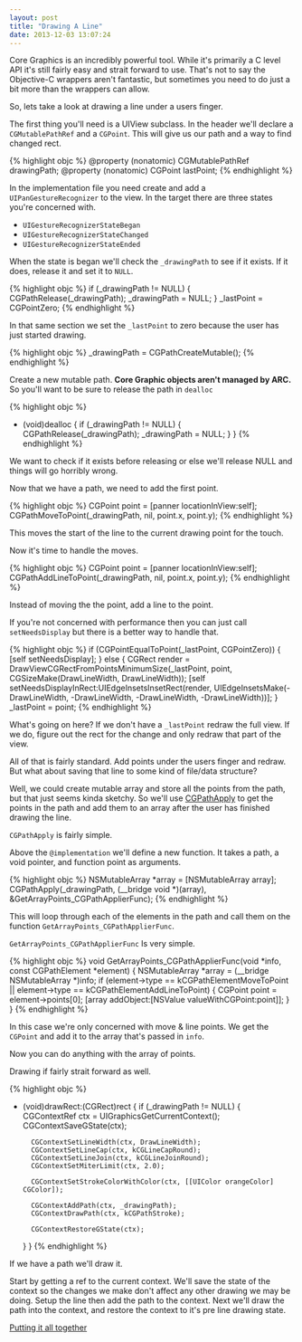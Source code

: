 ```yaml
---
layout: post
title: "Drawing A Line"
date: 2013-12-03 13:07:24
---
```


Core Graphics is an incredibly powerful tool.  While it's primarily a C level API it's still fairly easy and strait forward to use.  That's not to say the Objective-C wrappers aren't fantastic, but sometimes you need to do just a bit more than the wrappers can allow.

So, lets take a look at drawing a line under a users finger.

The first thing you'll need is a UIView subclass.  In the header we'll declare a `CGMutablePathRef` and a `CGPoint`.  This will give us our path and a way to find changed rect.

{% highlight objc %}
@property (nonatomic) CGMutablePathRef drawingPath;
@property (nonatomic) CGPoint lastPoint;
{% endhighlight %}

In the implementation file you need create and add a `UIPanGestureRecognizer` to the view.  In the target there are three states you're concerned with.

- `UIGestureRecognizerStateBegan`
- `UIGestureRecognizerStateChanged`
- `UIGestureRecognizerStateEnded`

When the state is began we'll check the `_drawingPath` to see if it exists.  If it does, release it and set it to `NULL`.

{% highlight objc %}
if (_drawingPath != NULL) {
	CGPathRelease(_drawingPath);
	_drawingPath = NULL;
}
_lastPoint = CGPointZero;
{% endhighlight %}

In that same section we set the `_lastPoint` to zero because the user has just started drawing.

{% highlight objc %}
_drawingPath = CGPathCreateMutable();
{% endhighlight %}

Create a new mutable path.  __Core Graphic objects aren't managed by ARC.__  So you'll want to be sure to release the path in `dealloc`

{% highlight objc %}
- (void)dealloc {
	if (_drawingPath != NULL) {
        CGPathRelease(_drawingPath);
        _drawingPath = NULL;
    }
}
{% endhighlight %}

We want to check if it exists before releasing or else we'll release NULL and things will go horribly wrong.

Now that we have a path, we need to add the first point.

{% highlight objc %}
CGPoint point = [panner locationInView:self];
CGPathMoveToPoint(_drawingPath, nil, point.x, point.y);
{% endhighlight %}

This moves the start of the line to the current drawing point for the touch.

Now it's time to handle the moves.

{% highlight objc %}
CGPoint point = [panner locationInView:self];
CGPathAddLineToPoint(_drawingPath, nil, point.x, point.y);
{% endhighlight %}

Instead of moving the the point, add a line to the point.

If you're not concerned with performance then you can just call `setNeedsDisplay` but there is a better way to handle that.

{% highlight objc %}
if (CGPointEqualToPoint(_lastPoint, CGPointZero)) {
	[self setNeedsDisplay];
} else {
	CGRect render = DrawViewCGRectFromPointsMinimumSize(_lastPoint, point, CGSizeMake(DrawLineWidth, DrawLineWidth));
	[self setNeedsDisplayInRect:UIEdgeInsetsInsetRect(render, UIEdgeInsetsMake(-DrawLineWidth, -DrawLineWidth, -DrawLineWidth, -DrawLineWidth))];
}
_lastPoint = point;
{% endhighlight %}

What's going on here?  If we don't have a `_lastPoint` redraw the full view.  If we do, figure out the rect for the change and only redraw that part of the view.

All of that is fairly standard.  Add points under the users finger and redraw.  But what about saving that line to some kind of file/data structure?

Well, we could create mutable array and store all the points from the path, but that just seems kinda sketchy.  So we'll use [CGPathApply](https://developer.apple.com/library/ios/documentation/GraphicsImaging/Reference/CGPath/Reference/reference.html#//apple_ref/c/func/CGPathApply) to get the points in the path and add them to an array after the user has finished drawing the line.

`CGPathApply` is fairly simple.

Above the `@implementation` we'll define a new function.  It takes a path, a void pointer, and function point as arguments.

{% highlight objc %}
NSMutableArray *array = [NSMutableArray array];
CGPathApply(_drawingPath, (__bridge void *)(array), &GetArrayPoints_CGPathApplierFunc);
{% endhighlight %}

This will loop through each of the elements in the path and call them on the function `GetArrayPoints_CGPathApplierFunc`.

`GetArrayPoints_CGPathApplierFunc` Is very simple.

{% highlight objc %}
void GetArrayPoints_CGPathApplierFunc(void *info, const CGPathElement *element) {
    NSMutableArray *array = (__bridge NSMutableArray *)info;
    if (element->type == kCGPathElementMoveToPoint || element->type == kCGPathElementAddLineToPoint) {
        CGPoint point = element->points[0];
        [array addObject:[NSValue valueWithCGPoint:point]];
    }
}
{% endhighlight %}

In this case we're only concerned with move & line points.  We get the `CGPoint` and add it to the array that's passed in `info`.

Now you can do anything with the array of points.

Drawing if fairly strait forward as well.

{% highlight objc %}
- (void)drawRect:(CGRect)rect {
    if (_drawingPath != NULL) {
        CGContextRef ctx = UIGraphicsGetCurrentContext();
        CGContextSaveGState(ctx);

        CGContextSetLineWidth(ctx, DrawLineWidth);
        CGContextSetLineCap(ctx, kCGLineCapRound);
        CGContextSetLineJoin(ctx, kCGLineJoinRound);
        CGContextSetMiterLimit(ctx, 2.0);

        CGContextSetStrokeColorWithColor(ctx, [[UIColor orangeColor] CGColor]);

        CGContextAddPath(ctx, _drawingPath);
        CGContextDrawPath(ctx, kCGPathStroke);

        CGContextRestoreGState(ctx);
    }
}
{% endhighlight %}

If we have a path we'll draw it.

Start by getting a ref to the current context.  We'll save the state of the context so the changes we make don't affect any other drawing we may be doing.  Setup the line then add the path to the context.  Next we'll draw the path into the context, and restore the context to it's pre line drawing state.

[Putting it all together](https://gist.github.com/skylarsch/7778066)

<script src="https://gist.github.com/skylarsch/7778066.js"></script>

